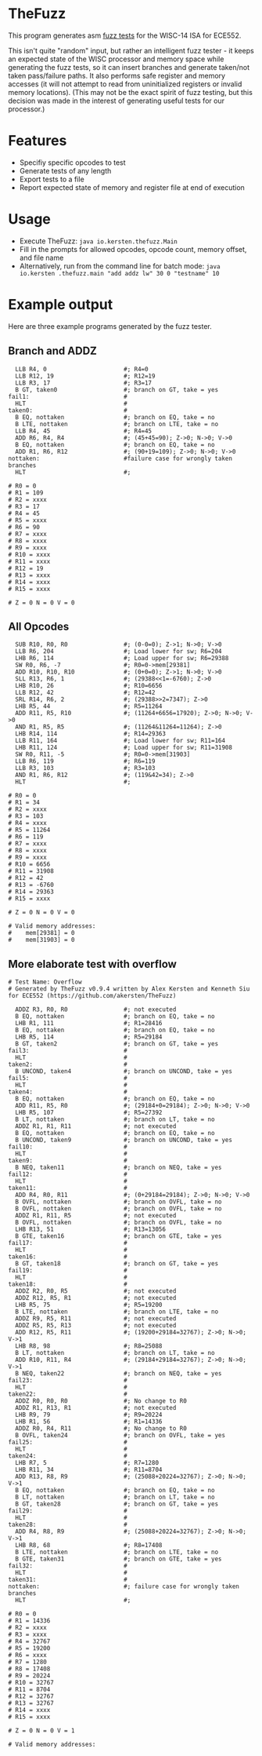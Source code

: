 # TheFuzz
This program generates asm
[fuzz tests](http://en.wikipedia.org/wiki/Fuzz_testing) for the WISC-14 ISA
for ECE552.

This isn't quite "random" input, but rather an intelligent fuzz tester - it
keeps an expected state of the WISC processor and memory space while
generating the fuzz tests, so it can insert branches and generate taken/not
taken pass/failure paths. It also performs safe register and memory accesses
(it will not attempt to read from uninitialized registers or invalid memory
locations). (This may not be the exact spirit of fuzz testing,
but this decision was made in the interest of generating useful tests for our
processor.)

# Features
* Specifiy specific opcodes to test
* Generate tests of any length
* Export tests to a file
* Report expected state of memory and register file at end of execution

# Usage
* Execute TheFuzz: `java io.kersten.thefuzz.Main`
* Fill in the prompts for allowed opcodes, opcode count, memory offset,
and file name
* Alternatively, run from the command line for batch mode: `java io.kersten
.thefuzz.main "add addz lw" 30 0 "testname" 10`

# Example output
Here are three example programs generated by the fuzz tester.

## Branch and ADDZ

      LLB R4, 0                      #; R4=0
      LLB R12, 19                    #; R12=19
      LLB R3, 17                     #; R3=17
      B GT, taken0                   #; branch on GT, take = yes
    fail1:                           #
      HLT                            #
    taken0:                          #
      B EQ, nottaken                 #; branch on EQ, take = no
      B LTE, nottaken                #; branch on LTE, take = no
      LLB R4, 45                     #; R4=45
      ADD R6, R4, R4                 #; (45+45=90); Z->0; N->0; V->0
      B EQ, nottaken                 #; branch on EQ, take = no
      ADD R1, R6, R12                #; (90+19=109); Z->0; N->0; V->0
    nottaken:                        #failure case for wrongly taken branches
      HLT                            #;

    # R0 = 0
    # R1 = 109
    # R2 = xxxx
    # R3 = 17
    # R4 = 45
    # R5 = xxxx
    # R6 = 90
    # R7 = xxxx
    # R8 = xxxx
    # R9 = xxxx
    # R10 = xxxx
    # R11 = xxxx
    # R12 = 19
    # R13 = xxxx
    # R14 = xxxx
    # R15 = xxxx

    # Z = 0 N = 0 V = 0

## All Opcodes

      SUB R10, R0, R0                #; (0-0=0); Z->1; N->0; V->0
      LLB R6, 204                    #; Load lower for sw; R6=204
      LHB R6, 114                    #; Load upper for sw; R6=29388
      SW R0, R6, -7                  #; R0=0->mem[29381]
      ADD R10, R10, R10              #; (0+0=0); Z->1; N->0; V->0
      SLL R13, R6, 1                 #; (29388<<1=-6760); Z->0
      LHB R10, 26                    #; R10=6656
      LLB R12, 42                    #; R12=42
      SRL R14, R6, 2                 #; (29388>>2=7347); Z->0
      LHB R5, 44                     #; R5=11264
      ADD R11, R5, R10               #; (11264+6656=17920); Z->0; N->0; V->0
      AND R1, R5, R5                 #; (11264&11264=11264); Z->0
      LHB R14, 114                   #; R14=29363
      LLB R11, 164                   #; Load lower for sw; R11=164
      LHB R11, 124                   #; Load upper for sw; R11=31908
      SW R0, R11, -5                 #; R0=0->mem[31903]
      LLB R6, 119                    #; R6=119
      LLB R3, 103                    #; R3=103
      AND R1, R6, R12                #; (119&42=34); Z->0
      HLT                            #;

    # R0 = 0
    # R1 = 34
    # R2 = xxxx
    # R3 = 103
    # R4 = xxxx
    # R5 = 11264
    # R6 = 119
    # R7 = xxxx
    # R8 = xxxx
    # R9 = xxxx
    # R10 = 6656
    # R11 = 31908
    # R12 = 42
    # R13 = -6760
    # R14 = 29363
    # R15 = xxxx

    # Z = 0 N = 0 V = 0

    # Valid memory addresses:
    #    mem[29381] = 0
    #    mem[31903] = 0

## More elaborate test with overflow

    # Test Name: Overflow
    # Generated by TheFuzz v0.9.4 written by Alex Kersten and Kenneth Siu for ECE552 (https://github.com/akersten/TheFuzz)

      ADDZ R3, R0, R0                #; not executed
      B EQ, nottaken                 #; branch on EQ, take = no
      LHB R1, 111                    #; R1=28416
      B EQ, nottaken                 #; branch on EQ, take = no
      LHB R5, 114                    #; R5=29184
      B GT, taken2                   #; branch on GT, take = yes
    fail3:                           #
      HLT                            #
    taken2:                          #
      B UNCOND, taken4               #; branch on UNCOND, take = yes
    fail5:                           #
      HLT                            #
    taken4:                          #
      B EQ, nottaken                 #; branch on EQ, take = no
      ADD R11, R5, R0                #; (29184+0=29184); Z->0; N->0; V->0
      LHB R5, 107                    #; R5=27392
      B LT, nottaken                 #; branch on LT, take = no
      ADDZ R1, R1, R11               #; not executed
      B EQ, nottaken                 #; branch on EQ, take = no
      B UNCOND, taken9               #; branch on UNCOND, take = yes
    fail10:                          #
      HLT                            #
    taken9:                          #
      B NEQ, taken11                 #; branch on NEQ, take = yes
    fail12:                          #
      HLT                            #
    taken11:                         #
      ADD R4, R0, R11                #; (0+29184=29184); Z->0; N->0; V->0
      B OVFL, nottaken               #; branch on OVFL, take = no
      B OVFL, nottaken               #; branch on OVFL, take = no
      ADDZ R1, R11, R5               #; not executed
      B OVFL, nottaken               #; branch on OVFL, take = no
      LHB R13, 51                    #; R13=13056
      B GTE, taken16                 #; branch on GTE, take = yes
    fail17:                          #
      HLT                            #
    taken16:                         #
      B GT, taken18                  #; branch on GT, take = yes
    fail19:                          #
      HLT                            #
    taken18:                         #
      ADDZ R2, R0, R5                #; not executed
      ADDZ R12, R5, R1               #; not executed
      LHB R5, 75                     #; R5=19200
      B LTE, nottaken                #; branch on LTE, take = no
      ADDZ R9, R5, R11               #; not executed
      ADDZ R5, R5, R13               #; not executed
      ADD R12, R5, R11               #; (19200+29184=32767); Z->0; N->0; V->1
      LHB R8, 98                     #; R8=25088
      B LT, nottaken                 #; branch on LT, take = no
      ADD R10, R11, R4               #; (29184+29184=32767); Z->0; N->0; V->1
      B NEQ, taken22                 #; branch on NEQ, take = yes
    fail23:                          #
      HLT                            #
    taken22:                         #
      ADDZ R0, R0, R0                #; No change to R0
      ADDZ R1, R13, R1               #; not executed
      LHB R9, 79                     #; R9=20224
      LHB R1, 56                     #; R1=14336
      ADDZ R0, R4, R11               #; No change to R0
      B OVFL, taken24                #; branch on OVFL, take = yes
    fail25:                          #
      HLT                            #
    taken24:                         #
      LHB R7, 5                      #; R7=1280
      LHB R11, 34                    #; R11=8704
      ADD R13, R8, R9                #; (25088+20224=32767); Z->0; N->0; V->1
      B EQ, nottaken                 #; branch on EQ, take = no
      B LT, nottaken                 #; branch on LT, take = no
      B GT, taken28                  #; branch on GT, take = yes
    fail29:                          #
      HLT                            #
    taken28:                         #
      ADD R4, R8, R9                 #; (25088+20224=32767); Z->0; N->0; V->1
      LHB R8, 68                     #; R8=17408
      B LTE, nottaken                #; branch on LTE, take = no
      B GTE, taken31                 #; branch on GTE, take = yes
    fail32:                          #
      HLT                            #
    taken31:                         #
    nottaken:                        #; failure case for wrongly taken branches
      HLT                            #;

    # R0 = 0
    # R1 = 14336
    # R2 = xxxx
    # R3 = xxxx
    # R4 = 32767
    # R5 = 19200
    # R6 = xxxx
    # R7 = 1280
    # R8 = 17408
    # R9 = 20224
    # R10 = 32767
    # R11 = 8704
    # R12 = 32767
    # R13 = 32767
    # R14 = xxxx
    # R15 = xxxx

    # Z = 0 N = 0 V = 1

    # Valid memory addresses:
